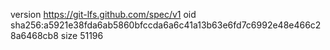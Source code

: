version https://git-lfs.github.com/spec/v1
oid sha256:a5921e38fda6ab5860bfccda6a6c41a13b63e6fd7c6992e48e466c28a6468cb8
size 51196
